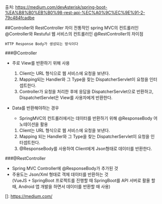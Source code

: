 출처: https://medium.com/devAsterisk/spring-boot-%EA%B8%B0%EB%B0%98-rest-api-%EC%A0%9C%EC%9E%91-2-79c484fcadbe

##Controller와 RestController 차이
전통적인 spring MVC의 컨트롤러인 @Controller와 
Restuful 웹 서비스의 컨트롤러인 @RestController의 차이점 
    
    HTTP Response Body가 생성되는 방식이다


###@Controller
- 주로 View를 반환하기 위해 사용
    1. Client는 URL 형식으로 웹 서비스에 요청을 보낸다.
    2. Mapping되는 Handler와 그 Type을 찾는 DispatcherServlet이 요청을 인터셉트한다.
    3. Controller가 요청을 처리한 후에 응답을 DispatcherServlet으로 반환하고, DispatchetServlet은 View를 사용자에게 반환한다.

- Data를 반환해야하는 경우
    - SpringMVC의 컨트롤러에서는 데이터를 반환하기 위해 @ResponseBody 어노테이션을 활용
    1. Client는 URL 형식으로 웹 서비스에 요청을 보낸다.
    2. Mapping 되는 Handler와 그 Type을 찾는 DispatcherServlet이 요청을 인터셉트한다.
    3. @ResponseBody를 사용하여 Client에게 Json형태로 데이터를 반환한다.


###@RestController
- Spring MVC Controller에 @ResponseBody가 추가된 것
- 주용도는 Json/Xml 형태로 객체 데이터를 반환하는 것  
(VueJS + SpringBoot 프로젝트를 진행할 때 SpringBoot를 API 서버로 활욜 할 때, Android 앱 개발을 하면서 데이터를 반환할 때 사용)



[]: https://medium.com/